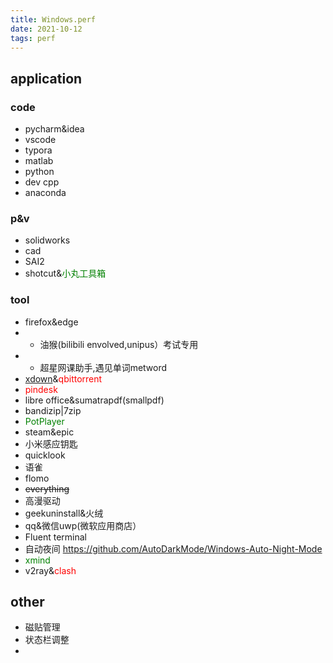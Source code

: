 ```yaml
---
title: Windows.perf
date: 2021-10-12
tags: perf
---
```

## application

### code
 - pycharm&idea
 - vscode
 - typora
 - matlab
 - python
 - dev cpp
 - anaconda

### p&v
- solidworks
- cad 
- SAI2
- shotcut&<font color="green">小丸工具箱</font>

### tool
- firefox&edge
- - 油猴(bilibili envolved,unipus）考试专用
- - 超星网课助手,遇见单词metword
- [xdown](https://xdown.org/)&<font color="red">qbittorrent</font>
- <font color="red">pindesk</font>
- libre office&sumatrapdf(smallpdf)
- bandizip|7zip
- <font color="green">PotPlayer</font>
- steam&epic
- 小米感应钥匙
- quicklook
- 语雀
- flomo
- ~~everything~~
- 高漫驱动
- geekuninstall&火绒
- qq&微信uwp(微软应用商店）
- Fluent terminal
- 自动夜间 ﻿https://github.com/AutoDarkMode/Windows-Auto-Night-Mode
- <font color="green">xmind</font>
- v2ray&<font color="red">clash</font>

## other
- 磁贴管理
- 状态栏调整
- 

